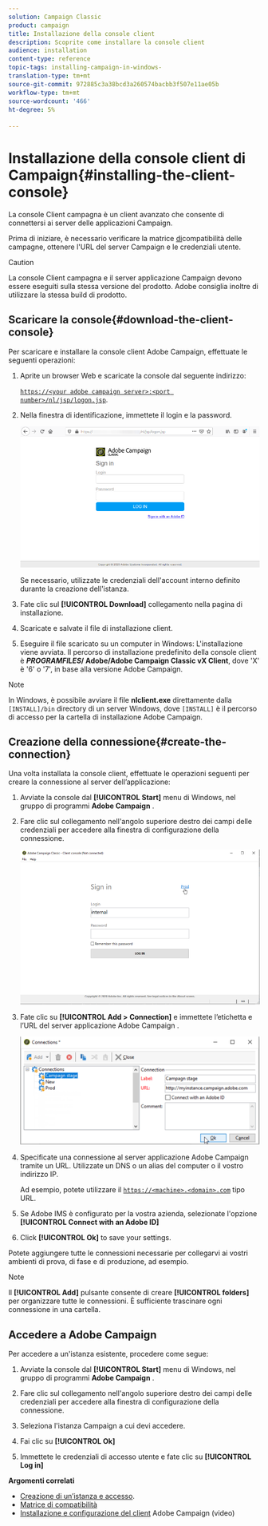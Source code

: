```yaml
---
solution: Campaign Classic
product: campaign
title: Installazione della console client
description: Scoprite come installare la console client
audience: installation
content-type: reference
topic-tags: installing-campaign-in-windows-
translation-type: tm+mt
source-git-commit: 972885c3a38bcd3a260574bacbb3f507e11ae05b
workflow-type: tm+mt
source-wordcount: '466'
ht-degree: 5%

---
```



# Installazione della console client di Campaign{#installing-the-client-console}

La console Client campagna è un client avanzato che consente di connettersi ai server delle applicazioni Campaign.

Prima di iniziare, è necessario verificare la matrice [di](https://helpx.adobe.com/it/campaign/kb/compatibility-matrix.html)compatibilità delle campagne, ottenere l&#39;URL del server Campaign e le credenziali utente.

>[!CAUTION]
>
>La console Client campagna e il server applicazione Campaign devono essere eseguiti sulla stessa versione del prodotto.  Adobe consiglia inoltre di utilizzare la stessa build di prodotto.

## Scaricare la console{#download-the-client-console}

Per scaricare e installare la console client  Adobe Campaign, effettuate le seguenti operazioni:

1. Aprite un browser Web e scaricate la console dal seguente indirizzo:

   [`https://<your adobe campaign server>:<port number>/nl/jsp/logon.jsp`](https://myserver.adobe.com/nl/jsp/logon.jsp).

1. Nella finestra di identificazione, immettete il login e la password.

   ![](assets/s_ncs_install_setup_download01.png)

   Se necessario, utilizzate le credenziali dell&#39;account interno definito durante la creazione dell&#39;istanza.

1. Fate clic sul **[!UICONTROL Download]** collegamento nella pagina di installazione.
1. Scaricate e salvate il file di installazione client.
1. Eseguire il file scaricato su un computer in Windows: L&#39;installazione viene avviata. Il percorso di installazione predefinito della console client è **$PROGRAMFILES$/ Adobe/Adobe Campaign Classic vX Client**, dove &#39;X&#39; è &#39;6&#39; o &#39;7&#39;, in base alla versione  Adobe Campaign.

>[!NOTE]
>
>In Windows, è possibile avviare il file **nlclient.exe** direttamente dalla `[INSTALL]/bin` directory di un server Windows, dove `[INSTALL]` è il percorso di accesso per la cartella di installazione  Adobe Campaign.

## Creazione della connessione{#create-the-connection}

Una volta installata la console client, effettuate le operazioni seguenti per creare la connessione al server dell’applicazione:

1. Avviate la console dal **[!UICONTROL Start]** menu di Windows, nel gruppo di programmi **Adobe Campaign** .

1. Fare clic sul collegamento nell&#39;angolo superiore destro dei campi delle credenziali per accedere alla finestra di configurazione della connessione.

   ![](assets/s_ncs_install_define_connection_01.png)

1. Fate clic su **[!UICONTROL Add > Connection]** e immettete l’etichetta e l’URL del server applicazione Adobe Campaign .

   ![](assets/s_ncs_install_define_connection_02.png)

1. Specificate una connessione al server  applicazione Adobe Campaign tramite un URL. Utilizzate un DNS o un alias del computer o il vostro indirizzo IP.

   Ad esempio, potete utilizzare il [`https://<machine>.<domain>.com`](https://myserver.adobe.com) tipo URL.

1. Se  Adobe IMS è configurato per la vostra azienda, selezionate l&#39;opzione **[!UICONTROL Connect with an Adobe ID]**

1. Click **[!UICONTROL Ok]** to save your settings.

Potete aggiungere tutte le connessioni necessarie per collegarvi ai vostri ambienti di prova, di fase e di produzione, ad esempio.

>[!NOTE]
>
>Il **[!UICONTROL Add]** pulsante consente di creare **[!UICONTROL folders]** per organizzare tutte le connessioni. È sufficiente trascinare ogni connessione in una cartella.

## Accedere a  Adobe Campaign

Per accedere a un&#39;istanza esistente, procedere come segue:

1. Avviate la console dal **[!UICONTROL Start]** menu di Windows, nel gruppo di programmi **Adobe Campaign** .

1. Fare clic sul collegamento nell&#39;angolo superiore destro dei campi delle credenziali per accedere alla finestra di configurazione della connessione.

1. Seleziona l&#39;istanza Campaign a cui devi accedere.

1. Fai clic su **[!UICONTROL Ok]**

1. Immettete le credenziali di accesso utente e fate clic su **[!UICONTROL Log in]**

**Argomenti correlati**

* [Creazione di un’istanza e accesso](../../installation/using/creating-an-instance-and-logging-on.md).
* [Matrice di compatibilità](https://helpx.adobe.com/it/campaign/kb/compatibility-matrix.html)
* [Installazione e configurazione del client](https://docs.adobe.com/content/help/en/campaign-classic-learn/tutorials/getting-started/install-and-setup-the-adobe-campaign-client.html) Adobe Campaign  (video)
